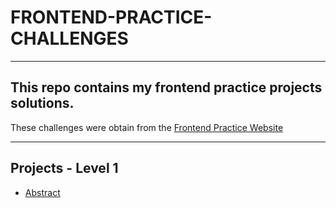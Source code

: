 # FRONTEND-PRACTICE-CHALLENGES
---
This repo contains my frontend practice projects solutions.
---

These challenges were obtain from the [Frontend Practice Website](https://www.frontendpractice.com/)

---

## Projects - Level 1
* [Abstract](https://raf0411.github.io/frontend-practice-projects/abstract-help-page)
